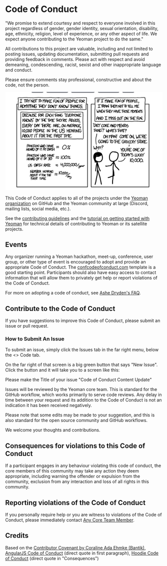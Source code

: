 # Code of Conduct

"We promise to extend courtesy and respect to everyone involved in this project regardless of gender, gender identity, sexual orientation, disability, age, ethnicity, religion, level of experience, or any other aspect of life. We expect anyone contributing to the Yeoman project to do the same."

All contributions to this project are valuable, including and not limited to posting issues, updating documentation, submitting pull requests and providing feedback in comments. Please act with respect and avoid demeaning, condescending, racist, sexist and other inappropriate language and conduct. 

Please ensure comments stay professional, constructive and about the code, not the person. 

[![xkcd comic 1053](xkcd-1053.png)](http://xkcd.com/1053/)

This Code of Conduct applies to all of the projects under the [Yeoman organization](https://github.com/yeoman) on GitHub and the Yeoman community at large (Discord, mailing lists, social media, etc.).

See the [contributing guidelines](http://yeoman.io/contributing/) and the [tutorial on getting started with Yeoman](http://yeoman.io/learning/) for technical details of contributing to Yeoman or its satellite projects.

## Events

Any organizer running a Yeoman hackathon, meet-up, conference, user group, or other type of event is encouraged to adopt and provide an appropriate Code of Conduct. The [confcodeofconduct.com](http://confcodeofconduct.com) template is a good starting point. Participants should also have easy access to contact information that will allow them to privately get help or report violations of the Code of Conduct. 

For more on adopting a code of conduct, see [Ashe Dryden's FAQ](http://ashedryden.com/blog/codes-of-conduct-101-faq_).

## Contribute to the Code of Conduct

If you have suggestions to improve this Code of Conduct, please submit an issue or pull request.

### How to Submit An Issue

To submit an issue, simply click the Issues tab in the far right menu, below the <> Code tab.

On the far right of that screen is a big green button that says "New Issue". Click the button and it will take you to a screen like this:

Please make the Title of your issue "Code of Conduct Content Update"

Issues will be reviewed by the Yeoman core team. This is standard for the GitHub workflow, which works primarily to serve code reviews. Any delay in time between your request and its addition to the Code of Conduct is not an indication it has been received negatively.

Please note that some edits may be made to your suggestion, and this is also standard for the open source community and GitHub workflows. 

We welcome your thoughts and contributions. 

## Consequences for violations to this Code of Conduct

If a participant engages in any behaviour violating this code of conduct, the core members of this community may take any action they deem appropriate, including warning the offender or expulsion from the community, exclusion from any interaction and loss of all rights in this community. 

## Reporting violations of the Code of Conduct

If you personally require help or you are witness to violations of the Code of Conduct, please immediately contact [Any Core Team Member](https://github.com/yeoman/yeoman/#team).

## Credits

Based on the [Contributor Covenant by Coraline Ada Ehmke (Bantik)](https://github.com/Bantik/contributor_covenant), [AngularJS Code of Conduct](https://github.com/angular/code-of-conduct) (direct quote in first paragraph), [Hoodie Code of Conduct](http://hood.ie/code-of-conduct.html) (direct quote in "Consequences")